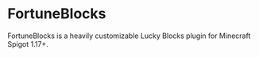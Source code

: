 # FortuneBlocks
 FortuneBlocks is a heavily customizable Lucky Blocks plugin for Minecraft Spigot 1.17+. 

